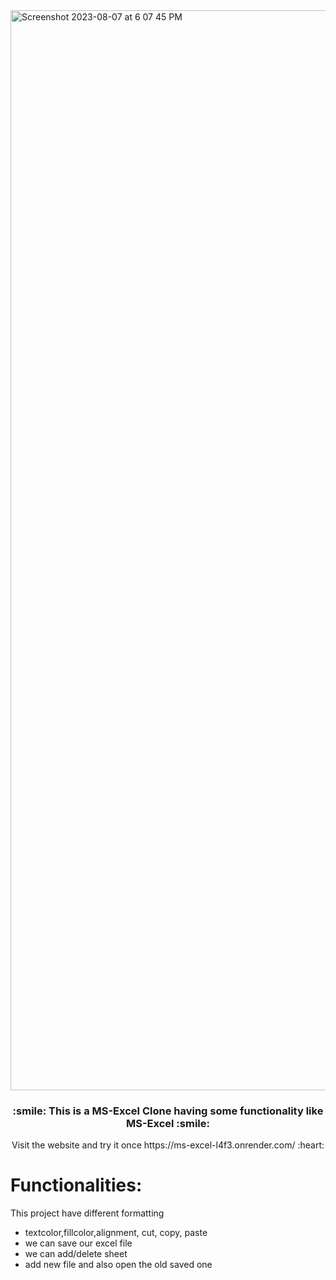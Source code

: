 <img width="1728" alt="Screenshot 2023-08-07 at 6 07 45 PM" src="https://github.com/sejal175/MS-Excel-Clone/assets/56756275/db7aeb26-7897-4c7d-ae46-a1d3e3645c4c">

<h3 align=center> :smile: This is a  <strong>MS-Excel Clone</strong> having some functionality like MS-Excel :smile: </h3>
<p align=center>Visit the website and try it once https://ms-excel-l4f3.onrender.com/ :heart:</p>

# Functionalities:
This project have different formatting

* textcolor,fillcolor,alignment, cut, copy, paste<br>
* we can save our excel file<br>
* we can add/delete sheet<br>
* add new file and also open the old saved one
